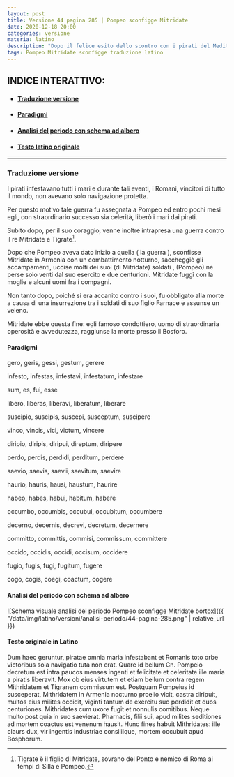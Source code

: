 ```yaml
---
layout: post
title: Versione 44 pagina 285 | Pompeo sconfigge Mitridate
date: 2020-12-18 20:00
categories: versione
materia: latino
description: "Dopo il felice esito dello scontro con i pirati del Mediterraneo, Pompeo riceve l' incarico della guerra contro Mitridate, re del Ponto. Versione proveniente dal libro Il mio Latino."
tags: Pompeo Mitridate sconfigge traduzione latino
---
```


<div class="nottoprint" markdown="1">

## INDICE INTERATTIVO:

* #### [Traduzione versione](#tra)
* #### [Paradigmi](#par)
* #### [Analisi del periodo con schema ad albero](#ap)
* #### [Testo latino originale](#tlo)

---

</div>

### Traduzione versione <a name="tra"></a>

I pirati infestavano tutti i mari e durante tali eventi, i Romani, vincitori di tutto il mondo, non avevano solo navigazione protetta. 

Per questo motivo tale guerra fu assegnata a Pompeo ed entro pochi mesi egli,  con  straordinario successo sia celerità, liberò i mari dai pirati. 

Subito dopo, per il suo coraggio, venne inoltre intrapresa una guerra contro il re Mitridate e Tigrate[^1].

Dopo che Pompeo aveva dato inizio a quella ( la guerra ), sconfisse Mitridate in Armenia con un combattimento notturno, saccheggiò gli accampamenti, uccise molti dei suoi (di Mitridate) soldati ,  (Pompeo) ne  perse solo venti dal suo esercito e due centurioni. Mitridate fuggì con la moglie e alcuni uomi fra i compagni. 

Non tanto dopo, poiché si era accanito contro i suoi, fu obbligato alla morte a causa di una insurrezione tra i soldati di suo figlio Farnace e  assunse un veleno. 

Mitridate ebbe questa fine: egli famoso condottiero, uomo di straordinaria operosità e avvedutezza, raggiunse la morte presso il Bosforo.

#### Paradigmi<a name="par"></a>

gero, geris, gessi, gestum, gerere

infesto, infestas, infestavi, infestatum, infestare

sum, es, fui, esse

libero, liberas, liberavi, liberatum, liberare

suscipio, suscipis, suscepi, susceptum, suscipere

vinco, vincis, vici, victum, vincere

diripio, diripis, diripui, direptum, diripere

perdo, perdis, perdidi, perditum, perdere

saevio, saevis, saevii, saevitum, saevire

haurio, hauris, hausi, haustum, haurire

habeo, habes, habui, habitum, habere

occumbo, occumbis, occubui, occubitum, occumbere

decerno, decernis, decrevi, decretum, decernere

committo, committis, commisi, commissum, committere

occido, occidis, occidi, occisum, occidere

fugio, fugis, fugi, fugitum, fugere

cogo, cogis, coegi, coactum, cogere

#### Analisi del periodo con schema ad albero<a name="ap"></a>

![Schema visuale analisi del periodo Pompeo sconfigge Mitridate bortox]({{ "/data/img/latino/versioni/analisi-periodo/44-pagina-285.png" | relative_url }})


#### Testo originale in Latino<a name="tlo"></a>

Dum haec geruntur, piratae omnia maria infestabant et Romanis toto orbe 
victoribus sola navigatio tuta non erat. Quare id bellum Cn. Pompeio 
decretum est intra paucos menses ingenti et felicitate et celeritate ille maria a piratis liberavit. Mox ob eius virtutem et etiam bellum contra regem Mithridatem et Tigranem commissum est. Postquam Pompeius id susceperat, Mithridatem in Armenia nocturno proelio vicit, castra diripuit, multos eius milites occidit, viginti tantum de exercitu suo 
perdidit et duos centuriones. Mithridates cum uxore fugit et nonnulis comitibus. Neque multo post quia in suo saevierat. Pharnacis, filii sui, apud milites seditiones ad mortem coactus est venenum hausit. Hunc fines habuit Mithridates: ille claurs dux, vir ingentis industriae consiliique, mortem occubuit apud Bosphorum.

[^1]: Tigrate è il figlio di Mitridate, sovrano del Ponto e nemico di Roma ai tempi di Silla e Pompeo.
